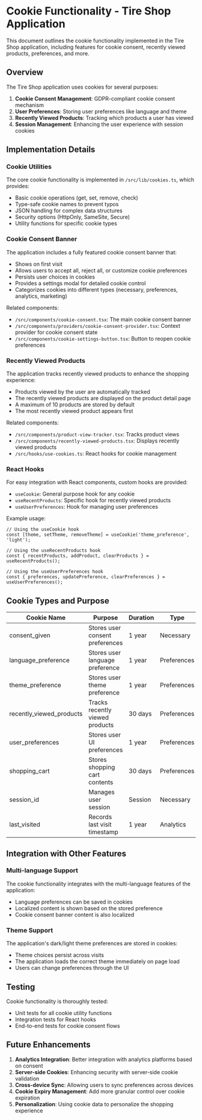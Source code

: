 # Cookie Functionality - Tire Shop Application

This document outlines the cookie functionality implemented in the Tire Shop application, including features for cookie consent, recently viewed products, preferences, and more.

## Overview

The Tire Shop application uses cookies for several purposes:

1. **Cookie Consent Management**: GDPR-compliant cookie consent mechanism
2. **User Preferences**: Storing user preferences like language and theme
3. **Recently Viewed Products**: Tracking which products a user has viewed
4. **Session Management**: Enhancing the user experience with session cookies

## Implementation Details

### Cookie Utilities

The core cookie functionality is implemented in `/src/lib/cookies.ts`, which provides:

- Basic cookie operations (get, set, remove, check)
- Type-safe cookie names to prevent typos
- JSON handling for complex data structures
- Security options (HttpOnly, SameSite, Secure)
- Utility functions for specific cookie types

### Cookie Consent Banner

The application includes a fully featured cookie consent banner that:

- Shows on first visit
- Allows users to accept all, reject all, or customize cookie preferences
- Persists user choices in cookies
- Provides a settings modal for detailed cookie control
- Categorizes cookies into different types (necessary, preferences, analytics, marketing)

Related components:
- `/src/components/cookie-consent.tsx`: The main cookie consent banner
- `/src/components/providers/cookie-consent-provider.tsx`: Context provider for cookie consent state
- `/src/components/cookie-settings-button.tsx`: Button to reopen cookie preferences

### Recently Viewed Products

The application tracks recently viewed products to enhance the shopping experience:

- Products viewed by the user are automatically tracked
- The recently viewed products are displayed on the product detail page
- A maximum of 10 products are stored by default
- The most recently viewed product appears first

Related components:
- `/src/components/product-view-tracker.tsx`: Tracks product views
- `/src/components/recently-viewed-products.tsx`: Displays recently viewed products
- `/src/hooks/use-cookies.ts`: React hooks for cookie management

### React Hooks

For easy integration with React components, custom hooks are provided:

- `useCookie`: General purpose hook for any cookie
- `useRecentProducts`: Specific hook for recently viewed products
- `useUserPreferences`: Hook for managing user preferences

Example usage:

```tsx
// Using the useCookie hook
const [theme, setTheme, removeTheme] = useCookie('theme_preference', 'light');

// Using the useRecentProducts hook
const { recentProducts, addProduct, clearProducts } = useRecentProducts();

// Using the useUserPreferences hook
const { preferences, updatePreference, clearPreferences } = useUserPreferences();
```

## Cookie Types and Purpose

| Cookie Name              | Purpose                               | Duration | Type        |
|--------------------------|---------------------------------------|----------|-------------|
| consent_given            | Stores user consent preferences       | 1 year   | Necessary   |
| language_preference      | Stores user language preference       | 1 year   | Preferences |
| theme_preference         | Stores user theme preference          | 1 year   | Preferences |
| recently_viewed_products | Tracks recently viewed products       | 30 days  | Preferences |
| user_preferences         | Stores user UI preferences            | 1 year   | Preferences |
| shopping_cart            | Stores shopping cart contents         | 30 days  | Preferences |
| session_id               | Manages user session                  | Session  | Necessary   |
| last_visited             | Records last visit timestamp          | 1 year   | Analytics   |

## Integration with Other Features

### Multi-language Support

The cookie functionality integrates with the multi-language features of the application:

- Language preferences can be saved in cookies
- Localized content is shown based on the stored preference
- Cookie consent banner content is also localized

### Theme Support

The application's dark/light theme preferences are stored in cookies:

- Theme choices persist across visits
- The application loads the correct theme immediately on page load
- Users can change preferences through the UI

## Testing

Cookie functionality is thoroughly tested:

- Unit tests for all cookie utility functions
- Integration tests for React hooks
- End-to-end tests for cookie consent flows

## Future Enhancements

1. **Analytics Integration**: Better integration with analytics platforms based on consent
2. **Server-side Cookies**: Enhancing security with server-side cookie validation
3. **Cross-device Sync**: Allowing users to sync preferences across devices
4. **Cookie Expiry Management**: Add more granular control over cookie expiration
5. **Personalization**: Using cookie data to personalize the shopping experience 
